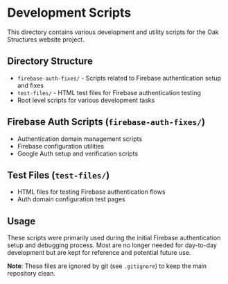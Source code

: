 # Development Scripts

This directory contains various development and utility scripts for the Oak Structures website project.

## Directory Structure

- `firebase-auth-fixes/` - Scripts related to Firebase authentication setup and fixes
- `test-files/` - HTML test files for Firebase authentication testing
- Root level scripts for various development tasks

## Firebase Auth Scripts (`firebase-auth-fixes/`)

- Authentication domain management scripts
- Firebase configuration utilities
- Google Auth setup and verification scripts

## Test Files (`test-files/`)

- HTML files for testing Firebase authentication flows
- Auth domain configuration test pages

## Usage

These scripts were primarily used during the initial Firebase authentication setup and debugging process. Most are no longer needed for day-to-day development but are kept for reference and potential future use.

**Note**: These files are ignored by git (see `.gitignore`) to keep the main repository clean.
